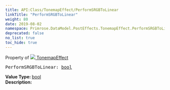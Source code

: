 ```yaml
---
title: API:Class/TonemapEffect/PerformSRGBToLinear
linkTitle: "PerformSRGBToLinear"
weight: 80
date: 2019-08-02
namespace: Primrose.DataModel.PostEffects.TonemapEffect.PerformSRGBToLinear
deprecated: false
no_list: true
toc_hide: true
---
```

Property of <a href="/docs/api-reference/Class/TonemapEffect"><img src="/icons/silk/posteffect.png"/>&nbsp;TonemapEffect</a>
<pre class="method-declaration">
PerformSRGBToLinear: <a class="type" href="/docs/api-reference/System/Primitives#boolean">bool</a></pre>
<b>Value Type: </b>
<a class="type" href="/docs/api-reference/System/Primitives#boolean">bool</a>
<br/>
<b>Description: </b>